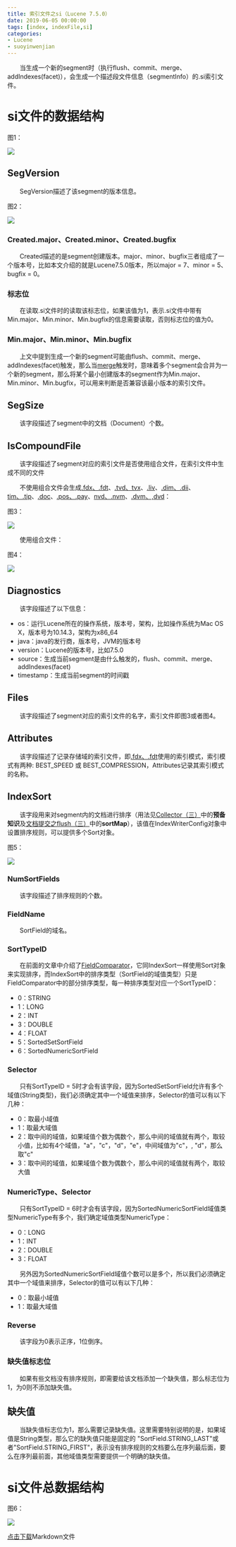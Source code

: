 ```yaml
---
title: 索引文件之si（Lucene 7.5.0）
date: 2019-06-05 00:00:00
tags: [index, indexFile,si]
categories:
- Lucene
- suoyinwenjian
---
```


&emsp;&emsp;当生成一个新的segment时（执行flush、commit、merge、addIndexes(facet)），会生成一个描述段文件信息（segmentInfo）的.si索引文件。

# si文件的数据结构

图1：

<img src="http://www.amazingkoala.com.cn/uploads/lucene/索引文件/si/1.png">

## SegVersion
&emsp;&emsp;SegVersion描述了该segment的版本信息。

图2：

<img src="http://www.amazingkoala.com.cn/uploads/lucene/索引文件/si/2.png">

### Created.major、Created.minor、Created.bugfix
&emsp;&emsp;Created描述的是segment创建版本。major、minor、bugfix三者组成了一个版本号，比如本文介绍的就是Lucene7.5.0版本，所以major = 7、minor = 5、bugfix = 0。

### 标志位
&emsp;&emsp;在读取.si文件时的读取该标志位，如果该值为1，表示.si文件中带有Min.major、Min.minor、Min.bugfix的信息需要读取，否则标志位的值为0。

### Min.major、Min.minor、Min.bugfix
&emsp;&emsp;上文中提到生成一个新的segment可能由flush、commit、merge、addIndexes(facet)触发，那么当[merge](https://www.amazingkoala.com.cn/Lucene/Index/2019/0519/MergeScheduler)触发时，意味着多个segment会合并为一个新的segment，那么将某个最小创建版本的segment作为Min.major、Min.minor、Min.bugfix，可以用来判断是否兼容该最小版本的索引文件。

## SegSize
&emsp;&emsp;该字段描述了segment中的文档（Document）个数。

## IsCompoundFile
&emsp;&emsp;该字段描述了segment对应的索引文件是否使用组合文件，在索引文件中生成不同的文件

&emsp;&emsp;不使用组合文件会生成[.fdx、.fdt](https://www.amazingkoala.com.cn/Lucene/suoyinwenjian/2019/0301/索引文件之fdx&&fdt)、[.tvd、tvx](https://www.amazingkoala.com.cn/Lucene/suoyinwenjian/2019/0429/索引文件之tvx&&tvd)、[.liv](https://www.amazingkoala.com.cn/Lucene/suoyinwenjian/2019/0425/索引文件之liv)、[.dim、.dii](https://www.amazingkoala.com.cn/Lucene/suoyinwenjian/2019/0424/索引文件之dim&&dii)、[tim、.tip](https://www.amazingkoala.com.cn/Lucene/suoyinwenjian/2019/0401/索引文件之tim&&tip)、[.doc](https://www.amazingkoala.com.cn/Lucene/suoyinwenjian/2019/0324/索引文件之doc)、[.pos、.pay](https://www.amazingkoala.com.cn/Lucene/suoyinwenjian/2019/0324/索引文件之pos&&pay)、[nvd、.nvm](https://www.amazingkoala.com.cn/Lucene/suoyinwenjian/2019/0305/索引文件之nvd&&nvm)、[.dvm、,dvd](https://www.amazingkoala.com.cn/Lucene/DocValues/2019/0218/DocValues/)：

图3：

<img src="http://www.amazingkoala.com.cn/uploads/lucene/索引文件/si/3.png">

&emsp;&emsp;使用组合文件：

图4：

<img src="http://www.amazingkoala.com.cn/uploads/lucene/索引文件/si/4.png">

## Diagnostics
&emsp;&emsp;该字段描述了以下信息：

- os：运行Lucene所在的操作系统，版本号，架构，比如操作系统为Mac OS X，版本号为10.14.3，架构为x86_64
- java：java的发行商，版本号，JVM的版本号
- version：Lucene的版本号，比如7.5.0
- source：生成当前segment是由什么触发的，flush、commit、merge、addIndexes(facet)
- timestamp：生成当前segment的时间戳

## Files
&emsp;&emsp;该字段描述了segment对应的索引文件的名字，索引文件即图3或者图4。

## Attributes
&emsp;&emsp;该字段描述了记录存储域的索引文件，即[.fdx、.fdt](https://www.amazingkoala.com.cn/Lucene/suoyinwenjian/2019/0301/索引文件之fdx&&fdt)使用的索引模式，索引模式有两种: BEST_SPEED 或 BEST_COMPRESSION，Attributes记录其索引模式的名称。

## IndexSort
&emsp;&emsp;该字段用来对segment内的文档进行排序（用法见[Collector（三）](https://www.amazingkoala.com.cn/Lucene/Search/2019/0814/Collector（三）)中的**预备知识**及[文档提交之flush（三）](https://www.amazingkoala.com.cn/Lucene/Index/2019/0725/文档提交之flush（三）)中的**sortMap**），该值在IndexWriterConfig对象中设置排序规则，可以提供多个Sort对象。

图5：

<img src="http://www.amazingkoala.com.cn/uploads/lucene/索引文件/si/5.png">

### NumSortFields
&emsp;&emsp;该字段描述了排序规则的个数。

### FieldName
&emsp;&emsp;SortField的域名。

### SortTypeID
&emsp;&emsp;在前面的文章中介绍了[FieldComparator](https://www.amazingkoala.com.cn/Lucene/Search/2019/0415/FieldComparator&&LeafFieldComparator)，它同IndexSort一样使用Sort对象来实现排序，而IndexSort中的排序类型（SortField的域值类型）只是FieldComparator中的部分排序类型，每一种排序类型对应一个SortTypeID：

- 0：STRING
- 1：LONG
- 2：INT
- 3：DOUBLE
- 4：FLOAT
- 5：SortedSetSortField
- 6：SortedNumericSortField

### Selector
&emsp;&emsp;只有SortTypeID = 5时才会有该字段，因为SortedSetSortField允许有多个域值(String类型)，我们必须确定其中一个域值来排序，Selector的值可以有以下几种：

- 0：取最小域值
- 1：取最大域值
- 2：取中间的域值，如果域值个数为偶数个，那么中间的域值就有两个，取较小值，比如有4个域值，"a"，"c"，"d"，"e"，中间域值为"c"，, "d"，那么取"c"
- 3：取中间的域值，如果域值个数为偶数个，那么中间的域值就有两个，取较大值

### NumericType、Selector
&emsp;&emsp;只有SortTypeID = 6时才会有该字段，因为SortedNumericSortField域值类型NumericType有多个，我们确定域值类型NumericType：

- 0：LONG
- 1：INT
- 2：DOUBLE
- 3：FLOAT

&emsp;&emsp;另外因为SortedNumericSortField域值个数可以是多个，所以我们必须确定其中一个域值来排序，Selector的值可以有以下几种：

- 0：取最小域值
- 1：取最大域值

### Reverse
&emsp;&emsp;该字段为0表示正序，1位倒序。

### 缺失值标志位
&emsp;&emsp;如果有些文档没有排序规则，即需要给该文档添加一个缺失值，那么标志位为1，为0则不添加缺失值。

## 缺失值
&emsp;&emsp;当缺失值标志位为1，那么需要记录缺失值。这里需要特别说明的是，如果域值是String类型，那么它的缺失值只能是固定的 "SortField.STRING_LAST"或者"SortField.STRING_FIRST"，表示没有排序规则的文档要么在序列最后面，要么在序列最前面，其他域值类型需要提供一个明确的缺失值。

# si文件总数据结构

图6：

<img src="http://www.amazingkoala.com.cn/uploads/lucene/索引文件/si/6.png">

[点击下载](http://www.amazingkoala.com.cn/attachment/Lucene/%E7%B4%A2%E5%BC%95%E6%96%87%E4%BB%B6/si.zip)Markdown文件